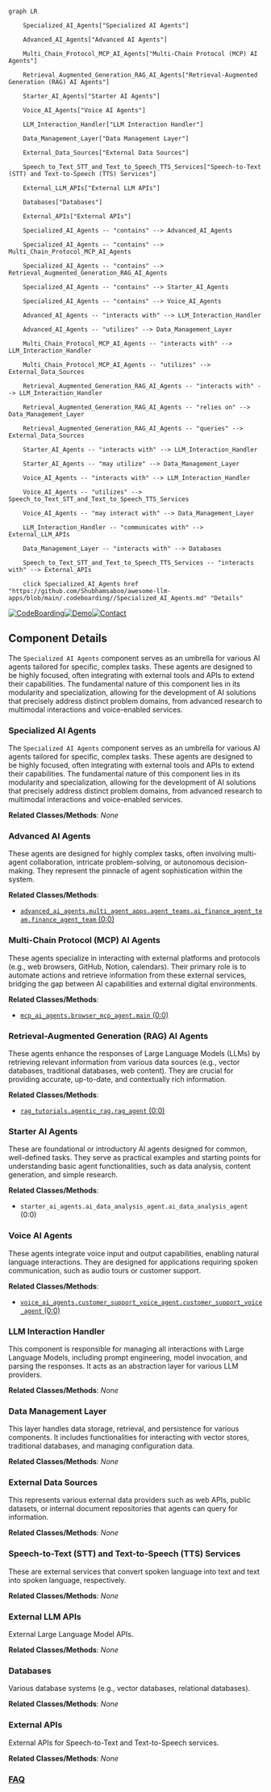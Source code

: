 ```mermaid

graph LR

    Specialized_AI_Agents["Specialized AI Agents"]

    Advanced_AI_Agents["Advanced AI Agents"]

    Multi_Chain_Protocol_MCP_AI_Agents["Multi-Chain Protocol (MCP) AI Agents"]

    Retrieval_Augmented_Generation_RAG_AI_Agents["Retrieval-Augmented Generation (RAG) AI Agents"]

    Starter_AI_Agents["Starter AI Agents"]

    Voice_AI_Agents["Voice AI Agents"]

    LLM_Interaction_Handler["LLM Interaction Handler"]

    Data_Management_Layer["Data Management Layer"]

    External_Data_Sources["External Data Sources"]

    Speech_to_Text_STT_and_Text_to_Speech_TTS_Services["Speech-to-Text (STT) and Text-to-Speech (TTS) Services"]

    External_LLM_APIs["External LLM APIs"]

    Databases["Databases"]

    External_APIs["External APIs"]

    Specialized_AI_Agents -- "contains" --> Advanced_AI_Agents

    Specialized_AI_Agents -- "contains" --> Multi_Chain_Protocol_MCP_AI_Agents

    Specialized_AI_Agents -- "contains" --> Retrieval_Augmented_Generation_RAG_AI_Agents

    Specialized_AI_Agents -- "contains" --> Starter_AI_Agents

    Specialized_AI_Agents -- "contains" --> Voice_AI_Agents

    Advanced_AI_Agents -- "interacts with" --> LLM_Interaction_Handler

    Advanced_AI_Agents -- "utilizes" --> Data_Management_Layer

    Multi_Chain_Protocol_MCP_AI_Agents -- "interacts with" --> LLM_Interaction_Handler

    Multi_Chain_Protocol_MCP_AI_Agents -- "utilizes" --> External_Data_Sources

    Retrieval_Augmented_Generation_RAG_AI_Agents -- "interacts with" --> LLM_Interaction_Handler

    Retrieval_Augmented_Generation_RAG_AI_Agents -- "relies on" --> Data_Management_Layer

    Retrieval_Augmented_Generation_RAG_AI_Agents -- "queries" --> External_Data_Sources

    Starter_AI_Agents -- "interacts with" --> LLM_Interaction_Handler

    Starter_AI_Agents -- "may utilize" --> Data_Management_Layer

    Voice_AI_Agents -- "interacts with" --> LLM_Interaction_Handler

    Voice_AI_Agents -- "utilizes" --> Speech_to_Text_STT_and_Text_to_Speech_TTS_Services

    Voice_AI_Agents -- "may interact with" --> Data_Management_Layer

    LLM_Interaction_Handler -- "communicates with" --> External_LLM_APIs

    Data_Management_Layer -- "interacts with" --> Databases

    Speech_to_Text_STT_and_Text_to_Speech_TTS_Services -- "interacts with" --> External_APIs

    click Specialized_AI_Agents href "https://github.com/Shubhamsaboo/awesome-llm-apps/blob/main/.codeboarding//Specialized_AI_Agents.md" "Details"

```

[![CodeBoarding](https://img.shields.io/badge/Generated%20by-CodeBoarding-9cf?style=flat-square)](https://github.com/CodeBoarding/GeneratedOnBoardings)[![Demo](https://img.shields.io/badge/Try%20our-Demo-blue?style=flat-square)](https://www.codeboarding.org/demo)[![Contact](https://img.shields.io/badge/Contact%20us%20-%20contact@codeboarding.org-lightgrey?style=flat-square)](mailto:contact@codeboarding.org)



## Component Details



The `Specialized AI Agents` component serves as an umbrella for various AI agents tailored for specific, complex tasks. These agents are designed to be highly focused, often integrating with external tools and APIs to extend their capabilities. The fundamental nature of this component lies in its modularity and specialization, allowing for the development of AI solutions that precisely address distinct problem domains, from advanced research to multimodal interactions and voice-enabled services.



### Specialized AI Agents

The `Specialized AI Agents` component serves as an umbrella for various AI agents tailored for specific, complex tasks. These agents are designed to be highly focused, often integrating with external tools and APIs to extend their capabilities. The fundamental nature of this component lies in its modularity and specialization, allowing for the development of AI solutions that precisely address distinct problem domains, from advanced research to multimodal interactions and voice-enabled services.





**Related Classes/Methods**: _None_



### Advanced AI Agents

These agents are designed for highly complex tasks, often involving multi-agent collaboration, intricate problem-solving, or autonomous decision-making. They represent the pinnacle of agent sophistication within the system.





**Related Classes/Methods**:



- <a href="https://github.com/Shubhamsaboo/awesome-llm-apps/blob/master/advanced_ai_agents/multi_agent_apps/agent_teams/ai_finance_agent_team/finance_agent_team.py#L0-L0" target="_blank" rel="noopener noreferrer">`advanced_ai_agents.multi_agent_apps.agent_teams.ai_finance_agent_team.finance_agent_team` (0:0)</a>





### Multi-Chain Protocol (MCP) AI Agents

These agents specialize in interacting with external platforms and protocols (e.g., web browsers, GitHub, Notion, calendars). Their primary role is to automate actions and retrieve information from these external services, bridging the gap between AI capabilities and external digital environments.





**Related Classes/Methods**:



- <a href="https://github.com/Shubhamsaboo/awesome-llm-apps/blob/master/mcp_ai_agents/browser_mcp_agent/main.py#L0-L0" target="_blank" rel="noopener noreferrer">`mcp_ai_agents.browser_mcp_agent.main` (0:0)</a>





### Retrieval-Augmented Generation (RAG) AI Agents

These agents enhance the responses of Large Language Models (LLMs) by retrieving relevant information from various data sources (e.g., vector databases, traditional databases, web content). They are crucial for providing accurate, up-to-date, and contextually rich information.





**Related Classes/Methods**:



- <a href="https://github.com/Shubhamsaboo/awesome-llm-apps/blob/master/rag_tutorials/agentic_rag/rag_agent.py#L0-L0" target="_blank" rel="noopener noreferrer">`rag_tutorials.agentic_rag.rag_agent` (0:0)</a>





### Starter AI Agents

These are foundational or introductory AI agents designed for common, well-defined tasks. They serve as practical examples and starting points for understanding basic agent functionalities, such as data analysis, content generation, and simple research.





**Related Classes/Methods**:



- `starter_ai_agents.ai_data_analysis_agent.ai_data_analysis_agent` (0:0)





### Voice AI Agents

These agents integrate voice input and output capabilities, enabling natural language interactions. They are designed for applications requiring spoken communication, such as audio tours or customer support.





**Related Classes/Methods**:



- <a href="https://github.com/Shubhamsaboo/awesome-llm-apps/blob/master/voice_ai_agents/customer_support_voice_agent/customer_support_voice_agent.py#L0-L0" target="_blank" rel="noopener noreferrer">`voice_ai_agents.customer_support_voice_agent.customer_support_voice_agent` (0:0)</a>





### LLM Interaction Handler

This component is responsible for managing all interactions with Large Language Models, including prompt engineering, model invocation, and parsing the responses. It acts as an abstraction layer for various LLM providers.





**Related Classes/Methods**: _None_



### Data Management Layer

This layer handles data storage, retrieval, and persistence for various components. It includes functionalities for interacting with vector stores, traditional databases, and managing configuration data.





**Related Classes/Methods**: _None_



### External Data Sources

This represents various external data providers such as web APIs, public datasets, or internal document repositories that agents can query for information.





**Related Classes/Methods**: _None_



### Speech-to-Text (STT) and Text-to-Speech (TTS) Services

These are external services that convert spoken language into text and text into spoken language, respectively.





**Related Classes/Methods**: _None_



### External LLM APIs

External Large Language Model APIs.





**Related Classes/Methods**: _None_



### Databases

Various database systems (e.g., vector databases, relational databases).





**Related Classes/Methods**: _None_



### External APIs

External APIs for Speech-to-Text and Text-to-Speech services.





**Related Classes/Methods**: _None_







### [FAQ](https://github.com/CodeBoarding/GeneratedOnBoardings/tree/main?tab=readme-ov-file#faq)